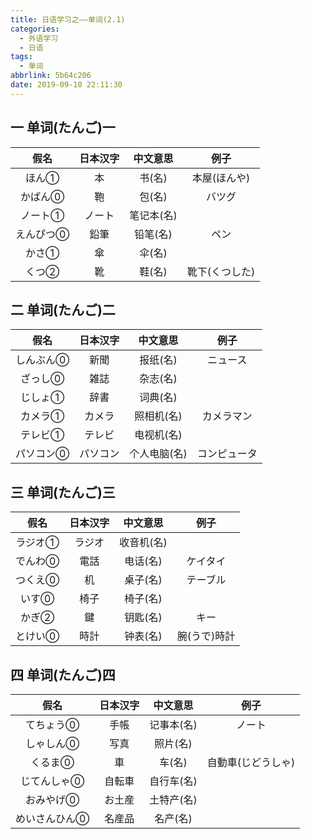 ```yaml
---
title: 日语学习之——单词(2.1)
categories:
  - 外语学习
  - 日语
tags:
  - 单词
abbrlink: 5b64c206
date: 2019-09-10 22:11:30
---
```

## 一 单词(たんご)一 

|   假名    | 日本汉字 |  中文意思  |      例子      |
| :-------: | :------: | :--------: | :------------: |
|   ほん①   |    本    |   书(名)   |  本屋(ほんや)  |
|  かばん⓪  |    鞄    |   包(名)   |     バツグ     |
|  ノート①  |  ノート  | 笔记本(名) |                |
| えんぴつ⓪ |   鉛筆   |  铅笔(名)  |      ペン      |
|   かさ①   |    傘    |   伞(名)   |                |
|   くつ②   |    靴    |   鞋(名)   | 靴下(くつした) |

<!--more-->

## 二 单词(たんご)二

|   假名    | 日本汉字 |   中文意思   |     例子     |
| :-------: | :------: | :----------: | :----------: |
| しんぶん⓪ |   新聞   |   报纸(名)   |   ニュース   |
|  ざっし⓪  |   雑誌   |   杂志(名)   |              |
|  じしょ①  |   辞書   |   词典(名)   |              |
|  カメラ①  |  カメラ  |  照相机(名)  |  カメラマン  |
|  テレビ①  |  テレビ  |  电视机(名)  |              |
| パソコン⓪ | パソコン | 个人电脑(名) | コンピュータ |

## 三 单词(たんご)三

|  假名   | 日本汉字 |  中文意思  |     例子     |
| :-----: | :------: | :--------: | :----------: |
| ラジオ① |  ラジオ  | 收音机(名) |              |
| でんわ⓪ |   電話   |  电话(名)  |   ケイタイ   |
| つくえ⓪ |    机    |  桌子(名)  |   テーブル   |
|  いす⓪  |   椅子   |  椅子(名)  |              |
|  かぎ②  |    鍵    |  钥匙(名)  |     キー     |
| とけい⓪ |   時計   |  钟表(名)  | 腕(うで)時計 |

## 四 单词(たんご)四

|     假名      | 日本汉字 |  中文意思  |        例子        |
| :-----------: | :------: | :--------: | :----------------: |
|   てちょう⓪   |   手帳   | 记事本(名) |       ノート       |
|   しゃしん⓪   |   写真   |  照片(名)  |                    |
|    くるま⓪    |    車    |   车(名)   | 自動車(じどうしゃ) |
|  じてんしゃ⓪  |  自転車  | 自行车(名) |                    |
|   おみやげ⓪   |  お土産  | 土特产(名) |                    |
| めいさんひん⓪ |  名産品  |  名产(名)  |                    |